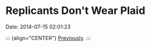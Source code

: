 Replicants Don\'t Wear Plaid
============================

Date: 2014-07-15 02:01:23

::: {align="CENTER"}
[Previously](http://www.jwz.org/blog/2010/03/bricks-in-the-rain/).
:::
